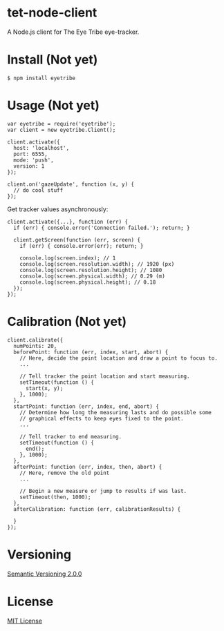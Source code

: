 # tet-node-client

A Node.js client for The Eye Tribe eye-tracker.



# Install (Not yet)

    $ npm install eyetribe



# Usage (Not yet)

    var eyetribe = require('eyetribe');
    var client = new eyetribe.Client();

    client.activate({
      host: 'localhost',
      port: 6555,
      mode: 'push',
      version: 1
    });

    client.on('gazeUpdate', function (x, y) {
      // do cool stuff
    });

Get tracker values asynchronously:

    client.activate({...}, function (err) {
      if (err) { console.error('Connection failed.'); return; }

      client.getScreen(function (err, screen) {
        if (err) { console.error(err); return; }

        console.log(screen.index); // 1
        console.log(screen.resolution.width); // 1920 (px)
        console.log(screen.resolution.height); // 1080
        console.log(screen.physical.width); // 0.29 (m)
        console.log(screen.physical.height); // 0.18
      });
    });



# Calibration (Not yet)

    client.calibrate({
      numPoints: 20,
      beforePoint: function (err, index, start, abort) {
        // Here, decide the point location and draw a point to focus to.
        ...

        // Tell tracker the point location and start measuring.
        setTimeout(function () {
          start(x, y);
        }, 1000);
      },
      startPoint: function (err, index, end, abort) {
        // Determine how long the measuring lasts and do possible some
        // graphical effects to keep eyes fixed to the point.
        ...

        // Tell tracker to end measuring.
        setTimeout(function () {
          end();
        }, 1000);
      },
      afterPoint: function (err, index, then, abort) {
        // Here, remove the old point
        ...

        // Begin a new measure or jump to results if was last.
        setTimeout(then, 1000);
      },
      afterCalibration: function (err, calibrationResults) {

      }
    });



# Versioning

[Semantic Versioning 2.0.0](http://semver.org/)



# License

[MIT License](../blob/master/LICENSE)
